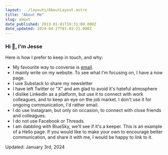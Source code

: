 ```yaml
---
layout: ../layouts/AboutLayout.astro
title: "About Me"
slug: about
date_published: 2013-01-01T19:31:00.000Z
date_updated: 2024-04-27T01:03:21.000Z
---
```


### Hi 👋, I'm Jesse

Here is how I prefer to keep in touch, and why:

- My favourite way to converse is [email](mailto:contact@jtrem.com).
- I mainly write on my website. To see what I'm focusing on, I have a now page.
- I use Substack to share my newsletter
- I have left Twitter or "X" and am glad to avoid it's hateful atmosphere
- I dislike LinkedIn as a platform, but use it to connect with work colleagues, and to keep an eye on the job market. I don't use it for ongoing communication, I'd rather email.
- I do use Instagram, but only on occasion, to connect with close friends and colleagues.
- I do not use Facebook or Threads.
- I am dabbling with BlueSky, we'll see if it's a keeper.
  This is an example of a Hello page. If you would like to make your own to encourage better communication, and share it with me, I would be happy to link to it.

Updated: January 3rd, 2024
